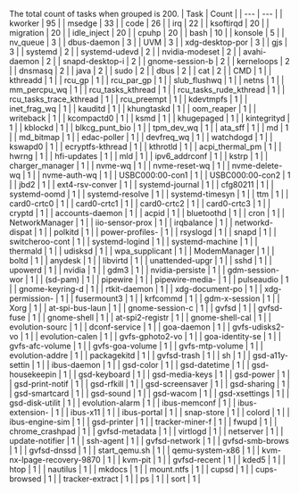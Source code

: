The total count of tasks when grouped is 200.
| Task | Count |
| --- | --- |
| kworker | 95 |
| msedge | 33 |
| code | 26 |
| irq | 22 |
| ksoftirqd | 20 |
| migration | 20 |
| idle_inject | 20 |
| cpuhp | 20 |
| bash | 10 |
| konsole | 5 |
| nv_queue | 3 |
| dbus-daemon | 3 |
| UVM | 3 |
| xdg-desktop-por | 3 |
| gjs | 3 |
| systemd | 2 |
| systemd-udevd | 2 |
| nvidia-modeset | 2 |
| avahi-daemon | 2 |
| snapd-desktop-i | 2 |
| gnome-session-b | 2 |
| kerneloops | 2 |
| dnsmasq | 2 |
| java | 2 |
| sudo | 2 |
| dbus | 2 |
| cat | 2 |
| CMD | 1 |
| kthreadd | 1 |
| rcu_gp | 1 |
| rcu_par_gp | 1 |
| slub_flushwq | 1 |
| netns | 1 |
| mm_percpu_wq | 1 |
| rcu_tasks_kthread | 1 |
| rcu_tasks_rude_kthread | 1 |
| rcu_tasks_trace_kthread | 1 |
| rcu_preempt | 1 |
| kdevtmpfs | 1 |
| inet_frag_wq | 1 |
| kauditd | 1 |
| khungtaskd | 1 |
| oom_reaper | 1 |
| writeback | 1 |
| kcompactd0 | 1 |
| ksmd | 1 |
| khugepaged | 1 |
| kintegrityd | 1 |
| kblockd | 1 |
| blkcg_punt_bio | 1 |
| tpm_dev_wq | 1 |
| ata_sff | 1 |
| md | 1 |
| md_bitmap | 1 |
| edac-poller | 1 |
| devfreq_wq | 1 |
| watchdogd | 1 |
| kswapd0 | 1 |
| ecryptfs-kthread | 1 |
| kthrotld | 1 |
| acpi_thermal_pm | 1 |
| hwrng | 1 |
| hfi-updates | 1 |
| mld | 1 |
| ipv6_addrconf | 1 |
| kstrp | 1 |
| charger_manager | 1 |
| nvme-wq | 1 |
| nvme-reset-wq | 1 |
| nvme-delete-wq | 1 |
| nvme-auth-wq | 1 |
| USBC000:00-con1 | 1 |
| USBC000:00-con2 | 1 |
| jbd2 | 1 |
| ext4-rsv-conver | 1 |
| systemd-journal | 1 |
| cfg80211 | 1 |
| systemd-oomd | 1 |
| systemd-resolve | 1 |
| systemd-timesyn | 1 |
| ttm | 1 |
| card0-crtc0 | 1 |
| card0-crtc1 | 1 |
| card0-crtc2 | 1 |
| card0-crtc3 | 1 |
| cryptd | 1 |
| accounts-daemon | 1 |
| acpid | 1 |
| bluetoothd | 1 |
| cron | 1 |
| NetworkManager | 1 |
| iio-sensor-prox | 1 |
| irqbalance | 1 |
| networkd-dispat | 1 |
| polkitd | 1 |
| power-profiles- | 1 |
| rsyslogd | 1 |
| snapd | 1 |
| switcheroo-cont | 1 |
| systemd-logind | 1 |
| systemd-machine | 1 |
| thermald | 1 |
| udisksd | 1 |
| wpa_supplicant | 1 |
| ModemManager | 1 |
| boltd | 1 |
| anydesk | 1 |
| libvirtd | 1 |
| unattended-upgr | 1 |
| sshd | 1 |
| upowerd | 1 |
| nvidia | 1 |
| gdm3 | 1 |
| nvidia-persiste | 1 |
| gdm-session-wor | 1 |
| (sd-pam) | 1 |
| pipewire | 1 |
| pipewire-media- | 1 |
| pulseaudio | 1 |
| gnome-keyring-d | 1 |
| rtkit-daemon | 1 |
| xdg-document-po | 1 |
| xdg-permission- | 1 |
| fusermount3 | 1 |
| krfcommd | 1 |
| gdm-x-session | 1 |
| Xorg | 1 |
| at-spi-bus-laun | 1 |
| gnome-session-c | 1 |
| gvfsd | 1 |
| gvfsd-fuse | 1 |
| gnome-shell | 1 |
| at-spi2-registr | 1 |
| gnome-shell-cal | 1 |
| evolution-sourc | 1 |
| dconf-service | 1 |
| goa-daemon | 1 |
| gvfs-udisks2-vo | 1 |
| evolution-calen | 1 |
| gvfs-gphoto2-vo | 1 |
| goa-identity-se | 1 |
| gvfs-afc-volume | 1 |
| gvfs-goa-volume | 1 |
| gvfs-mtp-volume | 1 |
| evolution-addre | 1 |
| packagekitd | 1 |
| gvfsd-trash | 1 |
| sh | 1 |
| gsd-a11y-settin | 1 |
| ibus-daemon | 1 |
| gsd-color | 1 |
| gsd-datetime | 1 |
| gsd-housekeepin | 1 |
| gsd-keyboard | 1 |
| gsd-media-keys | 1 |
| gsd-power | 1 |
| gsd-print-notif | 1 |
| gsd-rfkill | 1 |
| gsd-screensaver | 1 |
| gsd-sharing | 1 |
| gsd-smartcard | 1 |
| gsd-sound | 1 |
| gsd-wacom | 1 |
| gsd-xsettings | 1 |
| gsd-disk-utilit | 1 |
| evolution-alarm | 1 |
| ibus-memconf | 1 |
| ibus-extension- | 1 |
| ibus-x11 | 1 |
| ibus-portal | 1 |
| snap-store | 1 |
| colord | 1 |
| ibus-engine-sim | 1 |
| gsd-printer | 1 |
| tracker-miner-f | 1 |
| fwupd | 1 |
| chrome_crashpad | 1 |
| gvfsd-metadata | 1 |
| virtlogd | 1 |
| netserver | 1 |
| update-notifier | 1 |
| ssh-agent | 1 |
| gvfsd-network | 1 |
| gvfsd-smb-brows | 1 |
| gvfsd-dnssd | 1 |
| start_qemu.sh | 1 |
| qemu-system-x86 | 1 |
| kvm-nx-lpage-recovery-9870 | 1 |
| kvm-pit | 1 |
| gvfsd-recent | 1 |
| kded5 | 1 |
| htop | 1 |
| nautilus | 1 |
| mkdocs | 1 |
| mount.ntfs | 1 |
| cupsd | 1 |
| cups-browsed | 1 |
| tracker-extract | 1 |
| ps | 1 |
| sort | 1 |
